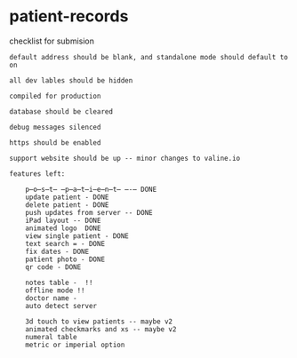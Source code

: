 # patient-records

checklist for submision

    default address should be blank, and standalone mode should default to on

    all dev lables should be hidden

    compiled for production

    database should be cleared
    
    debug messages silenced

    https should be enabled

    support website should be up -- minor changes to valine.io

	features left:

		p̶o̶s̶t̶ ̶p̶a̶t̶i̶e̶n̶t̶ ̶-̶ DONE
		update patient - DONE
		delete patient - DONE
		push updates from server -- DONE		
		iPad layout -- DONE
		animated logo  DONE
		view single patient - DONE
		text search = - DONE
		fix dates - DONE
		patient photo - DONE
		qr code - DONE
		
		notes table -  !!
		offline mode !!
		doctor name - 
		auto detect server
		
		3d touch to view patients -- maybe v2
		animated checkmarks and xs -- maybe v2
		numeral table
		metric or imperial option
		
